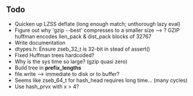 Todo
----

   - Quicken up LZSS deflate (long enough match; unthorough lazy eval)
   - Figure out why 'gzip --best' compresses to a smaller size --> ? GZIP huffman encodes llen_pack & dist_pack blocks of 32767
   - Write documentation
   - dtypes.h: Ensure zseb_32_t is 32-bit in stead of assert()
   - Fixed Huffman trees hardcoded?
   - Why is the sys time so large? (gzip quasi zero)
   - Build tree in __prefix_lengths__
   - file.write --> immediate to disk or to buffer?
   - Seems like zseb_64_t for hash_head requires long time... (many cycles)
   - Use hash_prvx with x > 4?


